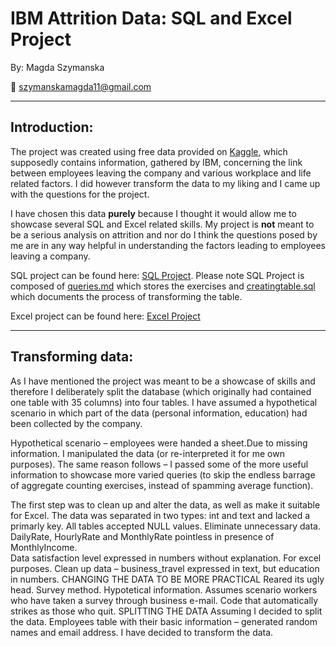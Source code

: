 
# IBM Attrition Data: SQL and Excel Project

By: Magda Szymanska

:e-mail: szymanskamagda11@gmail.com

___

## Introduction:

The project was created using free data provided on [Kaggle](https://www.kaggle.com/datasets/pavansubhasht/ibm-hr-analytics-attrition-dataset/discussion), which supposedly contains information, gathered by IBM, concerning the link between employees leaving the company and various workplace and life related factors. I did however transform the data to my liking and I came up with the questions for the project.

I have chosen this data **purely** because I thought it would allow me to showcase several SQL and Excel related skills. My project is **not** meant to be a serious analysis on attrition and nor do I think the questions posed by me are in any way helpful in understanding the factors leading to employees leaving a company.

SQL project can be found here: [SQL Project](https://github.com/Magda-Szymanska/sql_and_excel/tree/main/sql). Please note SQL Project is composed of [queries.md](https://github.com/Magda-Szymanska/sql_and_excel/edit/main/sql/queries.md) which stores the exercises and [creatingtable.sql](https://github.com/Magda-Szymanska/sql_and_excel/blob/main/sql/creatingtable.sql) which documents the process of transforming the table. 

Excel project can be found here: [Excel Project](https://github.com/Magda-Szymanska/sql_and_excel/tree/main/excel)
___


## Transforming data:

As I have mentioned the project was meant to be a showcase of skills and therefore I deliberately split the database (which originally had contained one table with 35 columns) into four tables. 
I have assumed a hypothetical scenario in which part of the data (personal information, education) had been collected by the company. 

Hypothetical scenario – employees were handed a sheet.Due to missing information. I manipulated the data (or re-interpreted it for me own purposes). The same reason follows – I passed some of the more useful information to showcase more varied queries (to skip the endless barrage of aggregate counting exercises, instead of spamming average function). 

The first step was to clean up and alter the data, as well as make it suitable for Excel. 
The data was separated in two types: int and text and lacked a primarly key. All tables accepted NULL values.
Eliminate unnecessary data. DailyRate, HourlyRate and MonthlyRate pointless in presence of MonthlyIncome.  
Data satisfaction level expressed in numbers without explanation.  For excel purposes. 
Clean up data – business_travel expressed in text, but education in numbers. 
CHANGING THE DATA TO BE MORE PRACTICAL
Reared its ugly head. Survey method. 
Hypotetical information.
Assumes scenario workers who have taken a survey through business e-mail. Code that automatically strikes as those who quit. 
SPLITTING THE DATA
Assuming I decided to split the data. Employees table with their basic information – generated random names and email address. 
I have decided to transform the data. 
